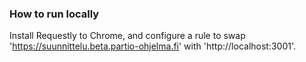 ### How to run locally

Install Requestly to Chrome, and configure a rule to swap 'https://suunnittelu.beta.partio-ohjelma.fi' with 'http://localhost:3001'.
